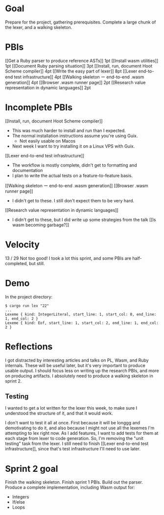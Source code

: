 # Goal
Prepare for the project, gathering prerequisites.
Complete a large chunk of the lexer, and a walking skeleton.

# PBIs
[[Get a Ruby parser to produce reference ASTs]]
	1pt
[[Install wasm utilities]]
	1pt
[[Document Ruby parsing situation]]
	3pt
[[Install, run, document Hoot Scheme compiler]]
	4pt
[[Write the easy part of lexer]]
	8pt
[[Lexer end-to-end test infrastructure]]
	4pt
[[Walking skeleton ー end-to-end .wasm generation]]
	4pt
[[Browser .wasm runner page]]
	2pt
[[Research value representation in dynamic languages]]
	2pt

# Incomplete PBIs
[[Install, run, document Hoot Scheme compiler]]
- This was much harder to install and run than I expected.
- The normal installation instructions assume you're using Guix.
	- Not easily usable on Macos
- Next week I want to try installing it on a Linux VPS with Guix.

[[Lexer end-to-end test infrastructure]]
- The workflow is mostly complete, didn't get to formatting and documentation
- I plan to write the actual tests on a feature-to-feature basis.

[[Walking skeleton ー end-to-end .wasm generation]]
[[Browser .wasm runner page]]
- I didn't get to these. I still don't expect them to be very hard.

[[Research value representation in dynamic languages]]
- I didn't get to these, but I did write up some strategies from the talk [[Is wasm becoming garbage?]]
# Velocity
13 / 29
Not too good! I took a lot this sprint, and some PBIs are half-completed, but still.

# Demo
In the project directory:
```
$ cargo run lex "22"
...
Lexeme { kind: IntegerLiteral, start_line: 1, start_col: 0, end_line: 1, end_col: 2 }
Lexeme { kind: Eof, start_line: 1, start_col: 2, end_line: 1, end_col: 2 }
```

# Reflections
I got distracted by interesting articles and talks on PL, Wasm, and Ruby internals.
These will be useful later, but it's very important to produce usable output.
I should focus less on writing up the research PBIs, and more on producing artifacts.
I absolutely need to produce a walking skeleton in sprint 2.
## Testing
I wanted to get a lot written for the lexer this week, to make sure I understood
the structure of it, and that it would work.

I don't want to test it all at once. First because it will be longgg and demotivating to do it, and also because I might not use all the lexemes I'm attempting to lex right now.
As I add features, I want to add tests for them at each stage from lexer to code generation.
So, I'm removing the "unit testing" task from the lexer. I still need to finish [[Lexer end-to-end test infrastructure]], since that's test infrastructure I'll need to use later.

# Sprint 2 goal
Finish the walking skeleton.
Finish sprint 1 PBIs.
Build out the parser.
Produce a complete implementation, including Wasm output for:
- Integers
- If/else
- Loops

